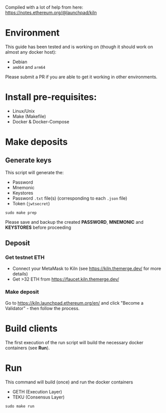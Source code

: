 Compiled with a lot of help from here: https://notes.ethereum.org/@launchpad/kiln

# Environment

This guide has been tested and is working on (though it should work on almost any docker host):

- Debian
- `amd64` and `arm64`

Please submit a PR if you are able to get it working in other environments.

# Install pre-requisites:

* Linux/Unix
* Make (Makefile)
* Docker & Docker-Compose


# Make deposits

## Generate keys

This script will generate the:
- Password
- Mnemonic
- Keystores
- Password `.txt` file(s) (corresponding to each `.json` file)
- Token (`jwtsecret`)

```
sudo make prep
```

Please save and backup the created **PASSWORD**, **MNEMONIC** and **KEYSTORES** before proceeding 


## Deposit

### Get testnet ETH

- Connect your MetaMask to Kiln (see https://kiln.themerge.dev/ for more details)
- Get >32 ETH from https://faucet.kiln.themerge.dev/

### Make deposit

Go to https://kiln.launchpad.ethereum.org/en/ and click "Become a Validator" - then follow the process.



# Build clients

The first execution of the run script will build the necessary docker containers (see **Run**).

# Run

This command will build (once) and run the docker containers
* GETH (Execution Layer)
* TEKU (Consensus Layer)


```
sudo make run
```

